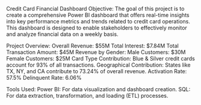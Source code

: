 
Credit Card Financial Dashboard
Objective:
The goal of this project is to create a comprehensive Power BI dashboard that offers real-time insights into key performance metrics and trends related to credit card operations. This dashboard is designed to enable stakeholders to effectively monitor and analyze financial data on a weekly basis.

Project Overview:
Overall Revenue: $55M
Total Interest: $7.84M
Total Transaction Amount: $45M
Revenue by Gender:
Male Customers: $30M
Female Customers: $25M
Card Type Contribution:
Blue & Silver credit cards account for 93% of all transactions.
Geographical Contribution:
States like TX, NY, and CA contribute to 73.24% of overall revenue.
Activation Rate: 57.5%
Delinquent Rate: 6.06%

Tools Used:
Power BI: For data visualization and dashboard creation.
SQL: For data extraction, transformation, and loading (ETL) processes.

